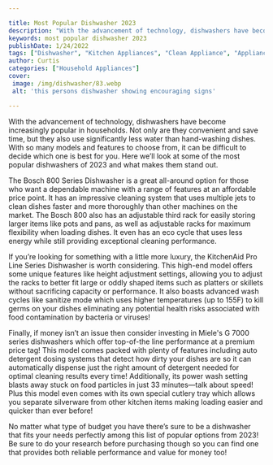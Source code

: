 ```yaml
---

title: Most Popular Dishwasher 2023
description: "With the advancement of technology, dishwashers have become increasingly popular in households. Not only are they convenient and s...keep reading to learn"
keywords: most popular dishwasher 2023
publishDate: 1/24/2022
tags: ["Dishwasher", "Kitchen Appliances", "Clean Appliance", "Appliance Guide"]
author: Curtis
categories: ["Household Appliances"]
cover: 
 image: /img/dishwasher/83.webp
 alt: 'this persons dishwasher showing encouraging signs'

---
```


With the advancement of technology, dishwashers have become increasingly popular in households. Not only are they convenient and save time, but they also use significantly less water than hand-washing dishes. With so many models and features to choose from, it can be difficult to decide which one is best for you. Here we’ll look at some of the most popular dishwashers of 2023 and what makes them stand out. 

The Bosch 800 Series Dishwasher is a great all-around option for those who want a dependable machine with a range of features at an affordable price point. It has an impressive cleaning system that uses multiple jets to clean dishes faster and more thoroughly than other machines on the market. The Bosch 800 also has an adjustable third rack for easily storing larger items like pots and pans, as well as adjustable racks for maximum flexibility when loading dishes. It even has an eco cycle that uses less energy while still providing exceptional cleaning performance. 

If you’re looking for something with a little more luxury, the KitchenAid Pro Line Series Dishwasher is worth considering. This high-end model offers some unique features like height adjustment settings, allowing you to adjust the racks to better fit large or oddly shaped items such as platters or skillets without sacrificing capacity or performance. It also boasts advanced wash cycles like sanitize mode which uses higher temperatures (up to 155F) to kill germs on your dishes eliminating any potential health risks associated with food contamination by bacteria or viruses! 

Finally, if money isn’t an issue then consider investing in Miele's G 7000 series dishwashers which offer top-of-the line performance at a premium price tag! This model comes packed with plenty of features including auto detergent dosing systems that detect how dirty your dishes are so it can automatically dispense just the right amount of detergent needed for optimal cleaning results every time! Additionally, its power wash setting blasts away stuck on food particles in just 33 minutes—talk about speed! Plus this model even comes with its own special cutlery tray which allows you separate silverware from other kitchen items making loading easier and quicker than ever before! 

No matter what type of budget you have there’s sure to be a dishwasher that fits your needs perfectly among this list of popular options from 2023! Be sure to do your research before purchasing though so you can find one that provides both reliable performance and value for money too!
